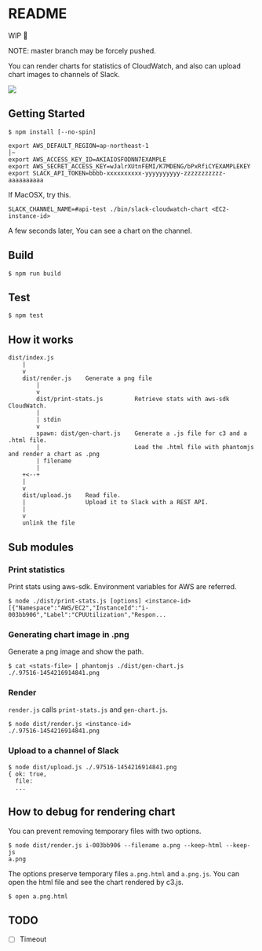 # README
WIP :car:

NOTE: master branch may be forcely pushed.

You can render charts for statistics of CloudWatch,
and also can upload chart images to channels of Slack.

<img src="https://59c5872c.jp.kiiapps.com/api/x/s.51e97aa00022-e3da-5e11-3a8c-0a01367a"></img>

## Getting Started
```
$ npm install [--no-spin]
```

```
export AWS_DEFAULT_REGION=ap-northeast-1                                                                                    │~
export AWS_ACCESS_KEY_ID=AKIAIOSFODNN7EXAMPLE
export AWS_SECRET_ACCESS_KEY=wJalrXUtnFEMI/K7MDENG/bPxRfiCYEXAMPLEKEY
export SLACK_API_TOKEN=bbbb-xxxxxxxxxx-yyyyyyyyyy-zzzzzzzzzzz-aaaaaaaaaa
```

If MacOSX, try this.
```
SLACK_CHANNEL_NAME=#api-test ./bin/slack-cloudwatch-chart <EC2-instance-id>
```

A few seconds later, You can see a chart on the channel.


## Build
```
$ npm run build
```


## Test
```
$ npm test
```


## How it works
```
dist/index.js
    |
    v
    dist/render.js    Generate a png file
        |
        v
        dist/print-stats.js         Retrieve stats with aws-sdk CloudWatch.
        |
        | stdin
        v
        spawn: dist/gen-chart.js    Generate a .js file for c3 and a .html file.
        |                           Load the .html file with phantomjs and render a chart as .png
        | filename
        |
    +<--+
    |
    v
    dist/upload.js    Read file.
    |                 Upload it to Slack with a REST API.
    |
    v
    unlink the file
```


## Sub modules
### Print statistics
Print stats using aws-sdk. Environment variables for AWS are referred.
```
$ node ./dist/print-stats.js [options] <instance-id>
[{"Namespace":"AWS/EC2","InstanceId":"i-003bb906","Label":"CPUUtilization","Respon...
```

### Generating chart image in .png
Generate a png image and show the path.
```
$ cat <stats-file> | phantomjs ./dist/gen-chart.js
./.97516-1454216914841.png
```

### Render
`render.js` calls `print-stats.js` and `gen-chart.js`.
```
$ node dist/render.js <instance-id>
./.97516-1454216914841.png
```

### Upload to a channel of Slack
```
$ node dist/upload.js ./.97516-1454216914841.png
{ ok: true,
  file:
  ...
```


## How to debug for rendering chart
You can prevent removing temporary files with two options.
```
$ node dist/render.js i-003bb906 --filename a.png --keep-html --keep-js
a.png
```

The options preserve temporary files `a.png.html` and `a.png.js`.
You can open the html file and see the chart rendered by c3.js.
```
$ open a.png.html
```


## TODO
- [ ] Timeout

